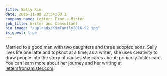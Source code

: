 ```yaml
---
title: Sally Kim
date: 2016-11-08 23:54:00 Z
company_name: Letters From a Mister
job_title: Writer and Consultant
bio_image: "/uploads/KimFamily2016-92.jpg"
is_guest: true
---
```


Married to a good man with two daughters and three adopted sons, Sally lives life one latte and topknot at a time; as a writer, she uses creativity to draw people into the story of causes she cares about; primarily foster care. You can learn more about her journey and her writing at [lettersfromamister.com](https://lettersfromamister.com). 
